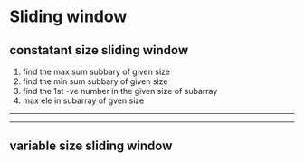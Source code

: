 # Sliding window

## constatant size sliding window

<ol>
<li> 
find the max sum subbary of given size
</li>

<li>
find the min sum subbary of given size
</li>
<li>
find the 1st -ve number in the given size of subarray
</li>

<li>
max ele in subarray of gven size
</li>

</ol>

---

---

## variable size sliding window

